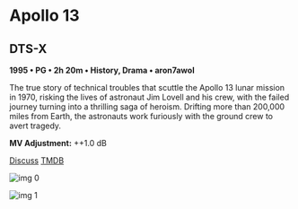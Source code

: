 # Apollo 13

## DTS-X

**1995 • PG • 2h 20m • History, Drama • aron7awol**

The true story of technical troubles that scuttle the Apollo 13 lunar mission in 1970, risking the lives of astronaut Jim Lovell and his crew, with the failed journey turning into a thrilling saga of heroism. Drifting more than 200,000 miles from Earth, the astronauts work furiously with the ground crew to avert tragedy.

**MV Adjustment:** ++1.0 dB

[Discuss](https://www.avsforum.com/threads/bass-eq-for-filtered-movies.2995212/post-56694226)  [TMDB](568)

![img 0](https://i.imgur.com/JM78N86.jpg)

![img 1](https://i.imgur.com/0824GBK.png)

